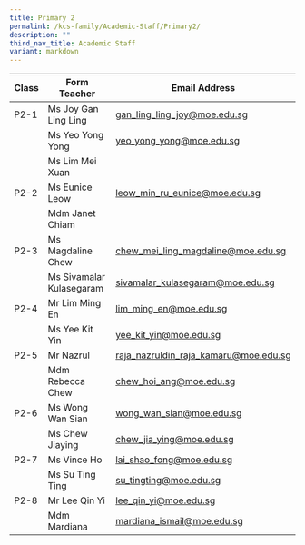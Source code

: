 ```yaml
---
title: Primary 2
permalink: /kcs-family/Academic-Staff/Primary2/
description: ""
third_nav_title: Academic Staff
variant: markdown
---
```

| Class | Form Teacher | Email Address |
| -------- | -------- | -------- |
| P2-1     | Ms Joy Gan Ling Ling     | gan_ling_ling_joy@moe.edu.sg     |
|      | Ms Yeo Yong Yong     | yeo_yong_yong@moe.edu.sg     |
|     | Ms Lim Mei Xuan|    |
| P2-2     | Ms Eunice Leow     | leow_min_ru_eunice@moe.edu.sg    |
|      | Mdm Janet Chiam     |      |
| P2-3     | Ms Magdaline Chew     | chew_mei_ling_magdaline@moe.edu.sg     |
|      | Ms Sivamalar Kulasegaram     | sivamalar_kulasegaram@moe.edu.sg     |
| P2-4     | Mr Lim Ming En     | lim_ming_en@moe.edu.sg     |
|      | Ms Yee Kit Yin     | yee_kit_yin@moe.edu.sg     |
| P2-5     | Mr Nazrul     | raja_nazruldin_raja_kamaru@moe.edu.sg     |
|      | Mdm Rebecca Chew     | chew_hoi_ang@moe.edu.sg     |
| P2-6 | Ms Wong Wan Sian     | wong_wan_sian@moe.edu.sg     |
| | Ms Chew Jiaying | chew_jia_ying@moe.edu.sg
| P2-7     | Ms Vince Ho     | lai_shao_fong@moe.edu.sg     |
|      | Ms Su Ting Ting     | su_tingting@moe.edu.sg     |
| P2-8     | Mr Lee Qin Yi     | lee_qin_yi@moe.edu.sg     |
|      | Mdm Mardiana     | mardiana_ismail@moe.edu.sg    |